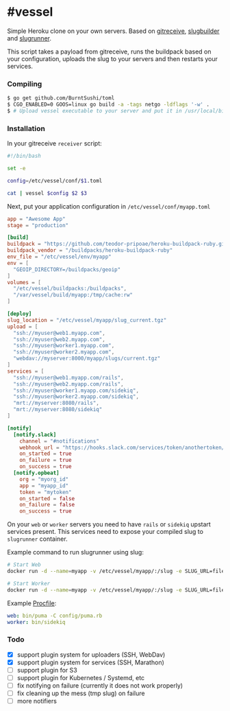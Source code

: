 #vessel
======

Simple Heroku clone on your own servers. Based on [gitreceive](https://github.com/progrium/gitreceive), [slugbuilder](https://github.com/flynn/flynn/tree/master/slugbuilder) and [slugrunner](https://github.com/flynn/flynn/tree/master/slugrunner).

This script takes a payload from gitreceive, runs the buildpack based on your configuration, uploads the slug to your servers and then restarts your services.


### Compiling

```bash
$ go get github.com/BurntSushi/toml
$ CGO_ENABLED=0 GOOS=linux go build -a -tags netgo -ldflags '-w' .
$ # Upload vessel executable to your server and put it in /usr/local/bin
```

### Installation

In your gitreceive `receiver` script:

```bash
#!/bin/bash

set -e

config=/etc/vessel/conf/$1.toml

cat | vessel $config $2 $3
```

Next, put your application configuration in `/etc/vessel/conf/myapp.toml`

```toml
app = "Awesome App"
stage = "production"

[build]
buildpack = "https://github.com/teodor-pripoae/heroku-buildpack-ruby.git"
buildpack_vendor = "/buildpacks/heroku-buildpack-ruby"
env_file = "/etc/vessel/env/myapp"
env = [
  "GEOIP_DIRECTORY=/buildpacks/geoip"
]
volumes = [
  "/etc/vessel/buildpacks:/buildpacks",
  "/var/vessel/build/myapp:/tmp/cache:rw"
]

[deploy]
slug_location = "/etc/vessel/myapp/slug_current.tgz"
upload = [
  "ssh://myuser@web1.myapp.com",
  "ssh://myuser@web2.myapp.com",
  "ssh://myuser@worker1.myapp.com",
  "ssh://myuser@worker2.myapp.com",
  "webdav://myserver:8000/myapp/slugs/current.tgz"
]
services = [
  "ssh://myuser@web1.myapp.com/rails",
  "ssh://myuser@web2.myapp.com/rails",
  "ssh://myuser@worker1.myapp.com/sidekiq",
  "ssh://myuser@worker2.myapp.com/sidekiq",
  "mrt://myserver:8080/rails",
  "mrt://myserver:8080/sidekiq"
]

[notify]
  [notify.slack]
    channel = "#notifications"
    webhook_url = "https://hooks.slack.com/services/token/anothertoken/yetanothertoken"
    on_started = true
    on_failure = true
    on_success = true
  [notify.opbeat]
    org = "myorg_id"
    app = "myapp_id"
    token = "mytoken"
    on_started = false
    on_failure = false
    on_success = true
```

On your `web` or `worker` servers you need to have `rails` or `sidekiq` upstart services present. This services need to expose your compiled slug to `slugrunner` container.

Example command to run slugrunner using slug:

```bash
# Start Web
docker run -d --name=myapp -v /etc/vessel/myapp/:/slug -e SLUG_URL=file:///slug/slug_current.tgz --env-file=/etc/vessel/env/myapp.conf -a stdout -a stderr flynn/slugrunner start web

# Start Worker
docker run -d --name=myapp -v /etc/vessel/myapp/:/slug -e SLUG_URL=file:///slug/slug_current.tgz --env-file=/etc/vessel/env/myapp.conf -a stdout -a stderr flynn/slugrunner start worker
```

Example [Procfile](https://devcenter.heroku.com/articles/procfile):

```yaml
web: bin/puma -C config/puma.rb
worker: bin/sidekiq
```

### Todo

- [X] support plugin system for uploaders (SSH, WebDav)
- [X] support plugin system for services (SSH, Marathon)
- [ ] support plugin for S3
- [ ] support plugin for Kubernetes / Systemd, etc
- [ ] fix notifying on failure (currently it does not work properly)
- [ ] fix cleaning up the mess (tmp slug) on failure
- [ ] more notifiers
